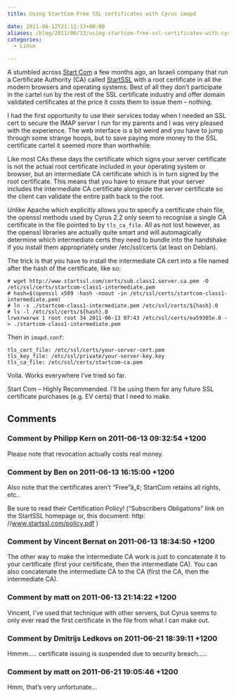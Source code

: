 ```yaml
---
title: Using StartCom Free SSL certificates with Cyrus imapd

date: 2011-06-12T21:12:13+00:00
aliases: /blog/2011/06/13/using-startcom-free-ssl-certificates-with-cyrus-imapd/
categories:
  - Linux

---
```

A stumbled across [Start Com][1] a few months ago, an Israeli company that run a Certificate Authority (CA) called [StartSSL][2] with a root certificate in all the modern browsers and operating systems. Best of all they don&#8217;t participate in the cartel run by the rest of the SSL certificate industry and offer domain validated certificates at the price it costs them to issue them &#8211; nothing.

I had the first opportunity to use their services today when I needed an SSL cert to secure the IMAP server I run for my parents and I was very pleased with the experience. The web interface is a bit weird and you have to jump through some strange hoops, but to save paying more money to the SSL certificate cartel it seemed more than worthwhile.

Like most CAs these days the certificate which signs your server certificate is not the actual root certificate included in your operating system or browser, but an intermediate CA certificate which is in turn signed by the root certificate. This means that you have to ensure that your server includes the intermediate CA certificate alongside the server certificate so the client can validate the entire path back to the root.

Unlike Apache which explicitly allows you to specify a certificate chain file, the openssl methods used by Cyrus 2.2 only seem to recognise a single CA certificate in the file pointed to by `tls_ca_file`. All as not lost however, as the openssl libraries are actually quite smart and will automagically determine which intermediate certs they need to bundle into the handshake if you install them appropriately under /etc/ssl/certs (at least on Debian).

The trick is that you have to install the intermediate CA cert into a file named after the hash of the certificate, like so:
```
# wget http://www.startssl.com/certs/sub.class1.server.ca.pem -O /etc/ssl/certs/startcom-class1-intermediate.pem
# hash=$(openssl x509 -hash -noout -in /etc/ssl/certs/startcom-class1-intermediate.pem)
# ln -s ./startcom-class1-intermediate.pem /etc/ssl/certs/${hash}.0
# ls -l /etc/ssl/certs/${hash}.0
lrwxrwxrwx 1 root root 34 2011-06-13 07:43 /etc/ssl/certs/ea59305e.0 -> ./startcom-class1-intermediate.pem
```

Then in `imapd.conf`:
```
tls_cert_file: /etc/ssl/certs/your-server-cert.pem
tls_key_file: /etc/ssl/private/your-server-key.key
tls_ca_file: /etc/ssl/certs/startcom-ca.pem
```

Voila. Works everywhere I&#8217;ve tried so far.

Start Com &#8211; Highly Recommended. I&#8217;ll be using them for any future SSL certificate purchases (e.g. EV certs) that I need to make.

 [1]: http://www.startcom.org/
 [2]: https://www.startssl.com/

## Comments

### Comment by Philipp Kern on 2011-06-13 09:32:54 +1200
Please note that revocation actually costs real money.

### Comment by Ben on 2011-06-13 16:15:00 +1200
Also note that the certificates aren&#8217;t &#8220;Free&#8221;â„¢; StartCom retains all rights, etc..

Be sure to read their Certification Policy! (&#8220;Subscribers Obligations&#8221; link on the StartSSL homepage or, this document: http: //www.startssl.com/policy.pdf )

### Comment by Vincent Bernat on 2011-06-13 18:34:50 +1200
The other way to make the intermediate CA work is just to concatenate it to your certificate (first your certificate, then the intermediate CA). You can also concatenate the intermediate CA to the CA (first the CA, then the intermediate CA).

### Comment by matt on 2011-06-13 21:14:22 +1200
Vincent, I&#8217;ve used that technique with other servers, but Cyrus seems to only ever read the first certificate in the file from what I can make out.

### Comment by Dmitrijs Ledkovs on 2011-06-21 18:39:11 +1200
Hmmm&#8230;.. certificate issuing is suspended due to security breach&#8230;..

### Comment by matt on 2011-06-21 19:05:46 +1200
Hmm, that&#8217;s very unfortunate&#8230;